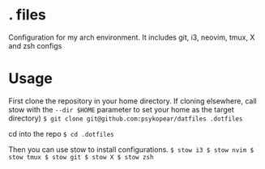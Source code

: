 # . files
Configuration for my arch environment.
It includes git, i3, neovim, tmux, X and zsh configs

# Usage
First clone the repository in your home directory.
If cloning elsewhere, call stow with the `--dir $HOME` parameter to set your home as the target directory)
`
$ git clone git@github.com:psykopear/datfiles .dotfiles
`

cd into the repo
`
$ cd .dotfiles
`

Then you can use stow to install configurations.
`
$ stow i3
$ stow nvim
$ stow tmux
$ stow git
$ stow X
$ stow zsh
`